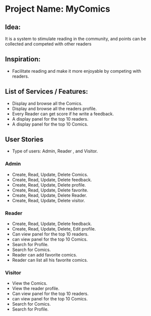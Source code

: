 # Project Name: MyComics

## Idea:

It is a system to stimulate reading in the community, and points can be collected and competed with other readers

## Inspiration:

- Facilitate reading and make it more enjoyable by competing with readers.


## List of Services / Features:

- Display and browse all the Comics.
- Display and browse all the readers profile.
- Every Reader can get score if he write a feedback.
- A display panel for the top 10 readers.
- A display panel for the top 10 Comics.


## User Stories
- Type of users: Admin, Reader , and Visitor.

### Admin

- Create, Read, Update, Delete Comics.
- Create, Read, Update, Delete feedback.
- Create, Read, Update, Delete profile.
- Create, Read, Update, Delete favorite.
- Create, Read, Update, Delete Reader.
- Create, Read, Update, Delete visitor.

### Reader

- Create, Read, Update, Delete feedback.
- Create, Read, Update, Delete, Edit profile.
- Can view panel for the top 10 readers.
- can view panel for the top 10 Comics.
- Search for Profile.
- Search for Comics.
- Reader can add favorite comics.
- Reader can list all his favorite comics.

### Visitor

- View the Comics.
- View the reader profile.
- Can view panel for the top 10 readers.
- can view panel for the top 10 Comics.
- Search for Comics.
- Search for Profile.
